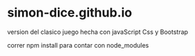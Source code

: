 # simon-dice.github.io
version del clasico juego hecha con javaScript Css y Bootstrap

correr npm install para contar con node_modules
